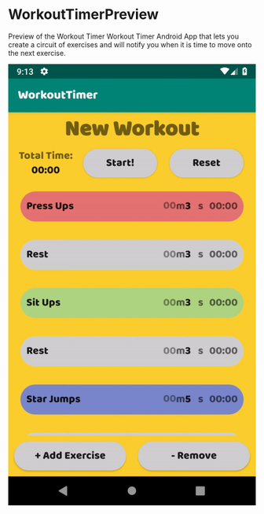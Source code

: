 # WorkoutTimerPreview
Preview of the Workout Timer
Workout Timer Android App that lets you create a circuit of exercises and will notify you when it is time to move onto the next exercise.


![](workoutTimer.gif)
